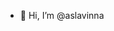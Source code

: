 - 👋 Hi, I’m @aslavinna

<!---
aslavinna/aslavinna is a ✨ special ✨ repository because its `README.md` (this file) appears on your GitHub profile.
You can click the Preview link to take a look at your changes.
--->
